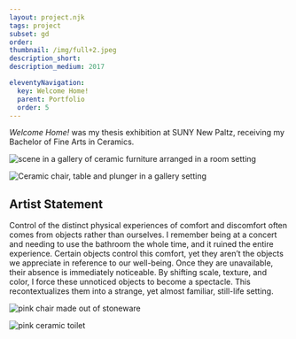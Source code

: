 ```yaml
---
layout: project.njk
tags: project
subset: gd
order:
thumbnail: /img/full+2.jpeg
description_short:
description_medium: 2017

eleventyNavigation:
  key: Welcome Home!
  parent: Portfolio
  order: 5
---
```



_Welcome Home!_ was my thesis exhibition at SUNY New Paltz, receiving my Bachelor of Fine Arts in Ceramics. 

![scene in a gallery of ceramic furniture arranged in a room setting](/img/welcome-home/full.jpeg)

![Ceramic chair, table and plunger in a gallery setting](/img/welcome-home/chair+table+plunger.jpeg)

## Artist Statement

Control of the distinct physical experiences of comfort and discomfort often comes from objects rather than ourselves. I remember being at a concert and needing to use the bathroom the whole time, and it ruined the entire experience. Certain objects control this comfort, yet they aren’t the objects we appreciate in reference to our well-being. Once they are unavailable, their absence is immediately noticeable. By shifting scale, texture, and color, I force these unnoticed objects to become a spectacle. This recontextualizes them into a strange, yet almost familiar, still-life setting. 

![pink chair made out of stoneware](/img/welcome-home/Helling_3.jpeg)

![pink ceramic toilet](/img/welcome-home/Helling_1.jpeg)

